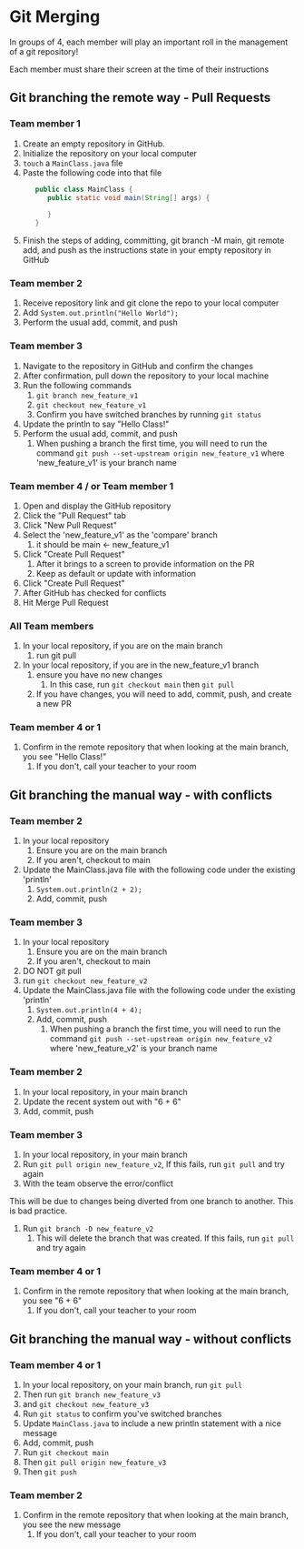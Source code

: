 # Git Merging

In groups of 4, each member will play an important roll in the management of a git repository!

Each member must share their screen at the time of their instructions

## Git branching the remote way - Pull Requests

### Team member 1

1. Create an empty repository in GitHub.
2. Initialize the repository on your local computer
3. `touch` a `MainClass.java` file
4. Paste the following code into that file
   ```java
      public class MainClass {
         public static void main(String[] args) {
         
         }
      }
   ```
5. Finish the steps of adding, committing, git branch -M main, git remote add, and push as the instructions state in your empty repository in GitHub


### Team member 2

1. Receive repository link and git clone the repo to your local computer
2. Add `System.out.println("Hello World");` 
3. Perform the usual add, commit, and push


### Team member 3

1. Navigate to the repository in GitHub and confirm the changes
2. After confirmation, pull down the repository to your local machine
3. Run the following commands
   1. `git branch new_feature_v1`
   2. `git checkout new_feature_v1`
   3. Confirm you have switched branches by running `git status`
4. Update the println to say "Hello Class!"
5. Perform the usual add, commit, and push
   1. When pushing a branch the first time, you will need to run the command `git push --set-upstream origin new_feature_v1` where 'new_feature_v1' is your branch name


### Team member 4 / or Team member 1

1. Open and display the GitHub repository
2. Click the "Pull Request" tab
3. Click "New Pull Request"
4. Select the 'new_feature_v1' as the 'compare' branch
   1. it should be main <- new_feature_v1 
5. Click "Create Pull Request"
   1. After it brings to a screen to provide information on the PR
   2. Keep as default or update with information
6. Click "Create Pull Request"
7. After GitHub has checked for conflicts
8. Hit Merge Pull Request


### All Team members

1. In your local repository, if you are on the main branch
   1. run git pull
2. In your local repository, if you are in the new_feature_v1 branch
   1. ensure you have no new changes
      1. In this case, run `git checkout main` then `git pull`
   2. If you have changes, you will need to add, commit, push, and create a new PR


### Team member 4 or 1

1. Confirm in the remote repository that when looking at the main branch, you see "Hello Class!"
   1. If you don't, call your teacher to your room


## Git branching the manual way - with conflicts


### Team member 2

1. In your local repository
   1. Ensure you are on the main branch
   2. If you aren't, checkout to main
2. Update the MainClass.java file with the following code under the existing 'println'
   1. `System.out.println(2 + 2);`
   2. Add, commit, push


### Team member 3

1. In your local repository
   1. Ensure you are on the main branch
   2. If you aren't, checkout to main
2. DO NOT git pull
3. run `git checkout new_feature_v2`
4. Update the MainClass.java file with the following code under the existing 'println'
   1. `System.out.println(4 + 4);`
   2. Add, commit, push
      1. When pushing a branch the first time, you will need to run the command `git push --set-upstream origin new_feature_v2` where 'new_feature_v2' is your branch name


### Team member 2

1. In your local repository, in your main branch
2. Update the recent system out with "6 + 6"
3. Add, commit, push


### Team member 3

1. In your local repository, in your main branch
2. Run `git pull origin new_feature_v2`, If this fails, run `git pull` and try again
3. With the team observe the error/conflict


This will be due to changes being diverted from one branch to another. This is bad practice.

1. Run `git branch -D new_feature_v2`
   1. This will delete the branch that was created. If this fails, run `git pull` and try again


### Team member 4 or 1

1. Confirm in the remote repository that when looking at the main branch, you see "6 + 6"
   1. If you don't, call your teacher to your room


## Git branching the manual way - without conflicts


### Team member 4 or 1

1. In your local repository, on your main branch, run `git pull`
2. Then run `git branch new_feature_v3`
3. and `git checkout new_feature_v3`
4. Run `git status` to confirm you've switched branches
5. Update `MainClass.java` to include a new println statement with a nice message
6. Add, commit, push
7. Run `git checkout main`
8. Then `git pull origin new_feature_v3`
9. Then `git push`


### Team member 2

1. Confirm in the remote repository that when looking at the main branch, you see the new message
   1. If you don't, call your teacher to your room